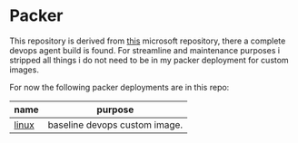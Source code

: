 # Packer

This repository is derived from [this]() microsoft repository, there a complete devops agent build is found.
For streamline and maintenance purposes i stripped all things i do not need to be in my packer deployment for custom images.

For now the following packer deployments are in this repo:

|name|purpose|
|--|--|
|[linux](azure-custom-image/linux/)|baseline devops custom image.|
